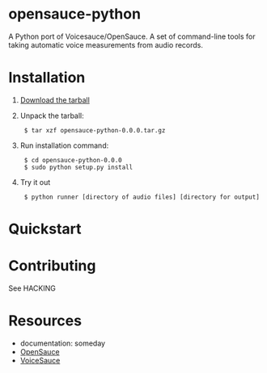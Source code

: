 opensauce-python
================
A Python port of Voicesauce/OpenSauce. A set of command-line tools for taking automatic voice measurements from audio records.

# Installation

1. [Download the tarball](https://github.com/voicesauce/opensauce-python/blob/master/opensauce-python-0.0.0.tar.gz)

2. Unpack the tarball:

        $ tar xzf opensauce-python-0.0.0.tar.gz

3. Run installation command:

        $ cd opensauce-python-0.0.0
        $ sudo python setup.py install

4. Try it out

        $ python runner [directory of audio files] [directory for output]

# Quickstart

# Contributing
See HACKING

# Resources
* documentation: someday
* [OpenSauce](https://github.com/voicesauce/opensauce)
* [VoiceSauce](http://www.seas.ucla.edu/spapl/voicesauce/)


